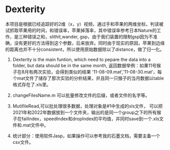 # Dexterity
本项目是根据已经追踪好的2维（x，y）视频，通过手和苹果的两维坐标，判读被试抓取苹果用的时间，和错误率，苹果掉落率，其中错误率参考日本Nature的工作，是三种错误之和，slithit,wander,
gsp，由于我们装置的限制gsp因为不准确，没有更好的方法得到这个参数，后来放弃。同时由于现实的原因，苹果到边缘的距离也并不十分consistent，所以使用原始数据除以了distance，做了归一化。

1. Dexterity is the main funtion, which need to pepare the data into a folder, but data should be in the same month, 返回数据举例：如果11号猴子在8月有两次实验，会得到类似的结果 '11-08-09.mat',’11-08-30.mat‘，每个mat文件了储存了那次实验的分析结果，并且同一只猴子的当月数据以table格式存在了.xls里。

2. changeFilesName.m 可以批量修改文件的后缀，或者文件的名字等。

3. MutifileRead,可以批处理很多数据，处理对象是#1中生成的xls文件， 可以把2021年和2022年数据放到一个文件夹，输出的是同一个group之下的所有猴子在failIndex，speedIndex和dropIndex的平均值，并同时save到一个.xls文件和.mat文件中。

4. 统计部分：使用软件Jasp，如果操作可以参考我的石墨文档，需要主备一个csv文件。
